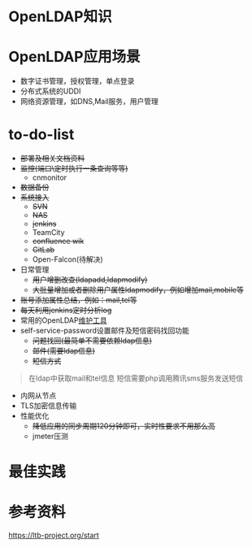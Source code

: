 # OpenLDAP知识
# OpenLDAP应用场景
- 数字证书管理，授权管理，单点登录
- 分布式系统的UDDI
- 网络资源管理，如DNS,Mail服务，用户管理

# to-do-list
- ~~部署及相关文档资料~~
- ~~监控(端口\定时执行一条查询等等)~~
  - cnmonitor
- ~~数据备份~~
- ~~系统接入~~
    - ~~SVN~~
    - ~~NAS~~
    - ~~jenkins~~
    - TeamCity
    - ~~confluence wik~~
    - ~~GitLab~~
    - Open-Falcon(待解决)
- 日常管理
  - ~~用户增删改查(ldapadd,ldapmodify)~~
  - ~~大批量增加或者删除用户属性ldapmodify，例如增加mail,mobile等~~
- ~~账号添加属性总结，例如：mail,tel等~~
- ~~每天利用jenkins定时分析log~~
- 常用的OpenLDAP[维护工具](https://github.com/ltb-project)
- self-service-password设置邮件及短信密码找回功能
    - ~~问题找回(最简单不需要依赖ldap信息)~~
    - ~~邮件(需要ldap信息)~~
    - ~~短信方式~~
> 在ldap中获取mail和tel信息 短信需要php调用腾讯sms服务发送短信

- 内网从节点
- TLS加密信息传输
- 性能优化
  
    - ~~降低应用的同步周期120分钟即可，实时性要求不用那么高~~
    - jmeter压测
# 最佳实践

# 参考资料
https://ltb-project.org/start
